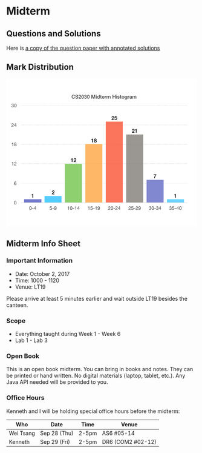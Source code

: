 # Midterm

## Questions and Solutions

Here is [a copy of the question paper with annotated solutions](https://www.comp.nus.edu.sg/~cs2030/1718-s1/midterm-w-solution.pdf)

## Mark Distribution

![mark distribution](figures/midterm-histogram.png)

## Midterm Info Sheet

### Important Information
- Date: October 2, 2017
- Time: 1000 - 1120
- Venue: LT19

Please arrive at least 5 minutes earlier and wait outside LT19 besides the canteen.

### Scope
- Everything taught during Week 1 - Week 6
- Lab 1 - Lab 3

### Open Book
This is an open book midterm.  You can bring in books and notes.  They can be printed or hand written.  No digital materials (laptop, tablet, etc.).  Any Java API needed will be provided to you.

### Office Hours

Kenneth and I will be holding special office hours before the midterm:

Who | Date | Time | Venue |
----|------|------|-------|
Wei Tsang | Sep 28 (Thu) | 2-5pm | AS6 #05-14 |
Kenneth | Sep 29 (Fri) | 2-5pm | DR6 (COM2 #02-12) |
